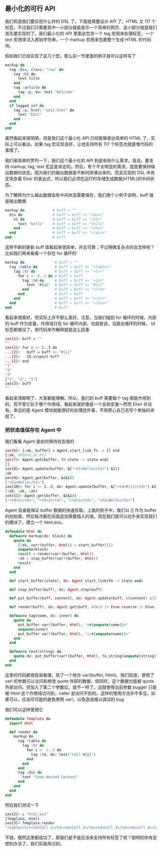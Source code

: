 ## 最小化的可行 API

我们知道我们要实现什么样的 DSL 了，下面就需要设计 API 了。HTML 又 117 个标签，不过我们只需要其中一小部分就能表示一个简单的网页，这小部分就是我们首先要实现的了。我们最小化的 API 里面会包含一个 tag 宏用来处理标签，一个 text 宏用来注入原始字符串，一个 markup 宏用来包裹整个生成 HTML 的代码块。

假如我们已经实现了这几个宏，那么前一节里面的例子就可以这样写了

```elixir
markup do
  tag :div, class: "row" do
    tag :h1 do
      text title
    end
    tag :article do
      tag :p, do: text "Welcome"
    end
  end
  if logged_in? do
    tag :a, href: "edit.html" do
      text "Edit"
    end
  end
end
```

虽然看起来很简陋，但是我们这个最小化 API 已经能够表达简单的 HTML 了，实际上可以看出，如果 tag 宏实现良好，让他支持所有 117 个标签也就是堆代码的事情了。

我们来简单的罗列一下，我们这个最小化的 API 到底有些什么需求。首选，要支持 markup, tag, text 宏这是肯定的。然后，有个不太明显的需求，就是要保持输出数据的状态，因为我们的输出数据是不断的拼凑出来的，而且实现的 DSL 中肯定夹杂着 Elixir 的表达式，所以我们必须在运行时存储生成数据(HTML)的中间状态。

为了解释为什么输出数据会有中间状态需要保存，我们用个小例子说明，buff 就是输出数据

```elixir
markup do             # buff = ""
  div do              # buff = buff <> "<div>"
    h1 do             # buff = buff <> "<h1>"
      text "hello"    # buff = buff <> "hello"
    end               # buff = buff <> "</h1>"
  end                 # buff = buff <> "</div>"
end                   # buff
```

这样不断的更新 buff 值看起来很简单，并且可靠；不过稍微复杂点的会怎样呢？比如我们再来看看一个存在 for 循环的

```elixir
markup do              # buff = ""
  tag :table do        # buff = buff <> "<table>"
    tag :tr do         # buff = buff <> "<tr>"
      for i <- 0..3 do # buff = buff
        tag :td do     # buff = buff <> "<td>"
          text "#{i}"  # buff = buff <> "#{i}"
        end            # buff = buff <> "</td>"
      end              # buff = buff
    end                # buff = buff <> "</tr>"
  end                  # buff = buff <> "</div>"
end                    # buff
```

看起来很美好，但实际上并不那么美好。注意，当我们碰到 for 循环的时候，内部的 buff 作为变量，作用域只在 for 循环内部，也就是说，当跳出循环的时候， td 标签都搞没了。用代码来作解释就是这么回事

```bash
iex(1)> buff = ""
""
iex(2)> for i <- 1..3 do
...(2)>   buff = buff <> "#{i}"
...(2)>   IO.inspect buff
...(2)> end
"1"
"2"
"3"
["1", "2", "3"]
iex(3)> buff
""
```

看起来清晰明了，大家都能理解。所以，我们的 buff 需要每个 tag 都能作用到的，而不管它处于哪个作用域，看起来就好像是一个全局变量～然而 Elixir 并没有。幸运的是 Agent 模块就能很好的处理这件事，不用费心自己去写个单独的进程了。

### 把状态值保存在 Agent 中

我们看看 Agent 是如何保持状态值的

```bash
iex(6)> {:ok, buffer} = Agent.start_link fn -> [] end
{:ok, #PID<0.91.0>}
iex(7)> Agent.get(buffer, fn state -> state end)
[]
iex(8)> Agent.update(buffer, &["<h1>Hello</h1>"| &1])
:ok
iex(9)> Agent.get(buffer, &(&1))
["<h1>Hello</h1>"]
iex(10)> for i <- 1..3, do: Agent.update(buffer, &["<td>#{i}</td>"| &1])
[:ok, :ok, :ok]
iex(11)> Agent.get(buffer, &(&1))
["<td>3</td>", "<td>2</td>", "<td>1</td>", "<h1>Hello</h1>"]
```

Agent 自身能保证 buffer 数据的快速存取。上面的例子中，我们以 [] 作为 buffer 的初始值，然后每次都在前面追加需要插入的值。现在我们就可以动手来实现我们的模块了，建立一个 html.exs。

```elixir
defmodule Html do
  defmacro markup(do: block) do
    quote do
      {:ok, var!(buffer, Html)} = start_buffer([])
      unquote(block)
      result = render(var!(buffer, Html))
      :ok = stop_buffer(var!(buffer, Html))
      result
    end
  end

  def start_buffer(state), do: Agent.start_link(fn -> state end)

  def stop_buffer(buff), do: Agent.stop(buff)

  def put_buffer(buff, content), do: Agent.update(buff, &[content| &1])

  def render(buff), do: Agent.get(buff, &(&1) |> Enum.reverse |> Enum.join(""))

  defmacro tag(name, do: inner) do
    quote do
      put_buffer var!(buffer, Html), "<#{unquote(name)}>"
      unquote(inner)
      put_buffer var!(buffer, Html), "</#{unquote(name)}>"
    end
  end

  defmacro text(string) do
    quote do: put_buffer(var!(buffer, Html), to_string(unquote(string)))
  end
end
```

这里的代码都很容易看懂，除了一个地方 var!(buffer, Html)。我们知道，使用了 var! 的参数可以访问和修改 quote 外部的数据，但同时，这个数据也能被 quote 外部访问。但加入了第二个参数后，就不一样了，这就使得当前参数 bugger 只能被 Html 这个作用域访问到，caller 是访问不到的。这样的使用方法并不多见，如果可以，应该尽可能的避免使用 var!，以免造成难以调试的 bug

我们可以这样使用它

```elixir
defmodule Template do
  import Html

  def render do
    markup do
      tag :table do
        tag :tr do
          for i <- 1..5 do
            tag :td, do: text("Cell #{i}")
          end
        end
      end
      tag :div do
        text "Some Nested Content"
      end
    end
  end
end
```

然后我们测试一下

```bash
iex(2)> c "html.exs"   
[Template, Html]
iex(3)> Template.render
"<table><tr><td>Cell 1</td><td>Cell 2</td><td>Cell 3</td><td>Cell 4</td><td>Cell 5</td></tr></table><div>Some Nested Content</div>"
```
不错，既然这里都成功了，那我们是不是应该来支持所有标签了呢？聪明的你肯定想到办法了，我们前面用过的。
